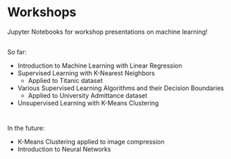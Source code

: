 # Workshops
Jupyter Notebooks for workshop presentations on machine learning!

##

So far:
- Introduction to Machine Learning with Linear Regression
- Supervised Learning with K-Nearest Neighbors
  - Applied to Titanic dataset
- Various Supervised Learning Algorithms and their Decision Boundaries
  - Applied to University Admittance dataset
- Unsupervised Learning with K-Means Clustering
#
In the future:
- K-Means Clustering applied to image compression
- Introduction to Neural Networks
